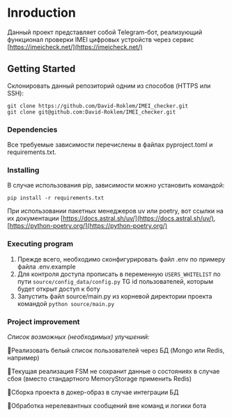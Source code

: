 # Inroduction
Данный проект представляет собой Telegram-бот, реализующий функционал проверки IMEI цифровых устройств через сервис [https://imeicheck.net/](https://imeicheck.net/)

## Getting Started
Склонировать данный репозиторий одним из способов (HTTPS или SSH):
```
git clone https://github.com/David-Roklem/IMEI_checker.git
git clone git@github.com:David-Roklem/IMEI_checker.git
```

### Dependencies
Все требуемые зависимости перечислены в файлах pyproject.toml и requirements.txt.

### Installing
В случае использования pip, зависимости можно установить командой:
```
pip install -r requirements.txt
```
При использовании пакетных менеджеров uv или poetry, вот ссылки на их документации [https://docs.astral.sh/uv/](https://docs.astral.sh/uv/), [https://python-poetry.org/](https://python-poetry.org/)

### Executing program
1) Прежде всего, необходимо сконфигурировать файл .env по примеру файла .env.example
2) Для контроля доступа прописать в переменную `USERS_WHITELIST` по пути `source/config_data/config.py` TG id пользователей, которым будет открыт доступ к боту
2) Запустить файл source/main.py из корневой директории проекта командой `python source/main.py`

### Project improvement
*Список возможных (необходимых) улучшений:*

🔭Реализовать белый список пользователей через БД (Mongo или Redis, например)

🔭Текущая реализация FSM не сохранит данные о состояниях в случае сбоя (вместо стандартного MemoryStorage применить Redis)

🔭Сборка проекта в докер-образ в случае интеграции БД

🔭Обработка нерелевантных сообщений вне команд и логики бота
